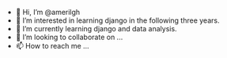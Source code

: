 - 👋 Hi, I’m @amerilgh
- 👀 I’m interested in learning django in the following three years.
- 🌱 I’m currently learning django and data analysis.
- 💞️ I’m looking to collaborate on ...
- 📫 How to reach me ...

<!---
amerilgh/amerilgh is a ✨ special ✨ repository because its `README.md` (this file) appears on your GitHub profile.
You can click the Preview link to take a look at your changes.
--->
